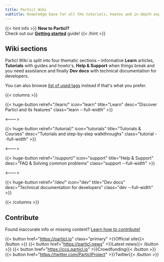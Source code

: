 ```yaml
---
title: Particl Wiki
subtitle: Knowledge base for all the tutorials, howtos and in-depth explanations for Particl Project, the privacy-focused cryptocurrency & platform
---
```


{{< hint info >}}
**New to Particl?**\
Check out our **[Getting started](/tutorial/getting-started/)** guide!
{{< /hint >}}


## Wiki sections

Particl Wiki is split into four thematic sections – informative **Learn** articles, **Tutorials** with guides and howto's, **Help & Support** when things break and you need assistance and finally **Dev docs** with technical documentation for developers.

You can also browse [list of used tags](/tags) instead if that's what you prefer.


{{< columns >}}

{{< huge-button relref="/learn/" icon="learn" title="Learn" desc="Discover Particl and its features" class="learn --full-width" >}}

<--->

{{< huge-button relref="/tutorial/" icon="tutorials" title="Tutorials & Courses" desc="Tutorials and step-by-step walkthroughs" class="tutorial --full-width" >}}

<--->

{{< huge-button relref="/support/" icon="support" title="Help & Support" desc="FAQ & Solving common problems" class="support --full-width" >}}

<--->

{{< huge-button relref="/dev/" icon="dev" title="Dev docs" desc="Technical documentation for developers" class="dev --full-width" >}}

{{< /columns >}}


## Contribute

Found inaccurate info or missing content? [Learn how to contribute!](/contribute)

{{< button href="https://particl.io" class="primary" >}}Official site{{< /button >}}
{{< button href="https://particl.news" >}}Latest news{{< /button >}}
{{< button href="https://ccs.particl.io" >}}Crowdfunding{{< /button >}}
{{< button href="https://twitter.com/ParticlProject" >}}Twitter{{< /button >}}